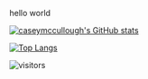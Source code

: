 hello world

[![caseymccullough's GitHub stats](https://github-readme-stats.vercel.app/api?username=caseymccullough&theme=blue-green)](https://github.com/caseymccullough/github-readme-stats)

[![Top Langs](https://github-readme-stats.vercel.app/api/top-langs/?username=caseymccullough&layout=compact&theme=blue-green)](https://github.com/caseymccullough/github-readme-stats)

![visitors](https://visitor-badge.glitch.me/badge?page_id=page.id)

